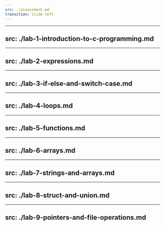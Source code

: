 ```yaml
---
src: ./assessment.md
transition: slide-left
---
```

---
src: ./lab-1-introduction-to-c-programming.md
---
---
src: ./lab-2-expressions.md
---
---
src: ./lab-3-if-else-and-switch-case.md
---
---
src: ./lab-4-loops.md
---
---
src: ./lab-5-functions.md
---
---
src: ./lab-6-arrays.md
---
---
src: ./lab-7-strings-and-arrays.md
---
---
src: ./lab-8-struct-and-union.md
---
---
src: ./lab-9-pointers-and-file-operations.md
---